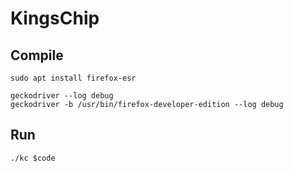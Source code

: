 # KingsChip

## Compile

```dash
sudo apt install firefox-esr

geckodriver --log debug
geckodriver -b /usr/bin/firefox-developer-edition --log debug

```
## Run
`./kc $code`
